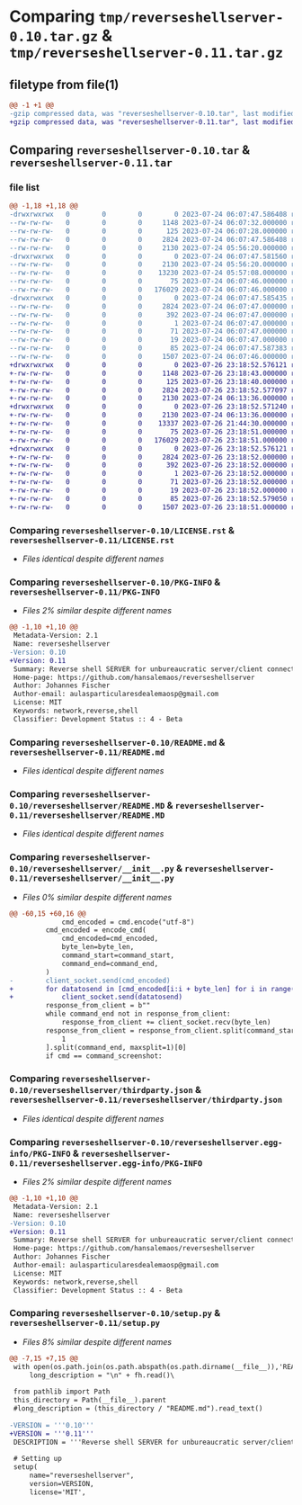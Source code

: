 # Comparing `tmp/reverseshellserver-0.10.tar.gz` & `tmp/reverseshellserver-0.11.tar.gz`

## filetype from file(1)

```diff
@@ -1 +1 @@
-gzip compressed data, was "reverseshellserver-0.10.tar", last modified: Mon Jul 24 06:07:47 2023, max compression
+gzip compressed data, was "reverseshellserver-0.11.tar", last modified: Wed Jul 26 23:18:52 2023, max compression
```

## Comparing `reverseshellserver-0.10.tar` & `reverseshellserver-0.11.tar`

### file list

```diff
@@ -1,18 +1,18 @@
-drwxrwxrwx   0        0        0        0 2023-07-24 06:07:47.586408 reverseshellserver-0.10/
--rw-rw-rw-   0        0        0     1148 2023-07-24 06:07:32.000000 reverseshellserver-0.10/LICENSE.rst
--rw-rw-rw-   0        0        0      125 2023-07-24 06:07:28.000000 reverseshellserver-0.10/MANIFEST.in
--rw-rw-rw-   0        0        0     2824 2023-07-24 06:07:47.586408 reverseshellserver-0.10/PKG-INFO
--rw-rw-rw-   0        0        0     2130 2023-07-24 05:56:20.000000 reverseshellserver-0.10/README.md
-drwxrwxrwx   0        0        0        0 2023-07-24 06:07:47.581560 reverseshellserver-0.10/reverseshellserver/
--rw-rw-rw-   0        0        0     2130 2023-07-24 05:56:20.000000 reverseshellserver-0.10/reverseshellserver/README.MD
--rw-rw-rw-   0        0        0    13230 2023-07-24 05:57:08.000000 reverseshellserver-0.10/reverseshellserver/__init__.py
--rw-rw-rw-   0        0        0       75 2023-07-24 06:07:46.000000 reverseshellserver-0.10/reverseshellserver/requirements.txt
--rw-rw-rw-   0        0        0   176029 2023-07-24 06:07:46.000000 reverseshellserver-0.10/reverseshellserver/thirdparty.json
-drwxrwxrwx   0        0        0        0 2023-07-24 06:07:47.585435 reverseshellserver-0.10/reverseshellserver.egg-info/
--rw-rw-rw-   0        0        0     2824 2023-07-24 06:07:47.000000 reverseshellserver-0.10/reverseshellserver.egg-info/PKG-INFO
--rw-rw-rw-   0        0        0      392 2023-07-24 06:07:47.000000 reverseshellserver-0.10/reverseshellserver.egg-info/SOURCES.txt
--rw-rw-rw-   0        0        0        1 2023-07-24 06:07:47.000000 reverseshellserver-0.10/reverseshellserver.egg-info/dependency_links.txt
--rw-rw-rw-   0        0        0       71 2023-07-24 06:07:47.000000 reverseshellserver-0.10/reverseshellserver.egg-info/requires.txt
--rw-rw-rw-   0        0        0       19 2023-07-24 06:07:47.000000 reverseshellserver-0.10/reverseshellserver.egg-info/top_level.txt
--rw-rw-rw-   0        0        0       85 2023-07-24 06:07:47.587383 reverseshellserver-0.10/setup.cfg
--rw-rw-rw-   0        0        0     1507 2023-07-24 06:07:46.000000 reverseshellserver-0.10/setup.py
+drwxrwxrwx   0        0        0        0 2023-07-26 23:18:52.576121 reverseshellserver-0.11/
+-rw-rw-rw-   0        0        0     1148 2023-07-26 23:18:43.000000 reverseshellserver-0.11/LICENSE.rst
+-rw-rw-rw-   0        0        0      125 2023-07-26 23:18:40.000000 reverseshellserver-0.11/MANIFEST.in
+-rw-rw-rw-   0        0        0     2824 2023-07-26 23:18:52.577097 reverseshellserver-0.11/PKG-INFO
+-rw-rw-rw-   0        0        0     2130 2023-07-24 06:13:36.000000 reverseshellserver-0.11/README.md
+drwxrwxrwx   0        0        0        0 2023-07-26 23:18:52.571240 reverseshellserver-0.11/reverseshellserver/
+-rw-rw-rw-   0        0        0     2130 2023-07-24 06:13:36.000000 reverseshellserver-0.11/reverseshellserver/README.MD
+-rw-rw-rw-   0        0        0    13337 2023-07-26 21:44:30.000000 reverseshellserver-0.11/reverseshellserver/__init__.py
+-rw-rw-rw-   0        0        0       75 2023-07-26 23:18:51.000000 reverseshellserver-0.11/reverseshellserver/requirements.txt
+-rw-rw-rw-   0        0        0   176029 2023-07-26 23:18:51.000000 reverseshellserver-0.11/reverseshellserver/thirdparty.json
+drwxrwxrwx   0        0        0        0 2023-07-26 23:18:52.576121 reverseshellserver-0.11/reverseshellserver.egg-info/
+-rw-rw-rw-   0        0        0     2824 2023-07-26 23:18:52.000000 reverseshellserver-0.11/reverseshellserver.egg-info/PKG-INFO
+-rw-rw-rw-   0        0        0      392 2023-07-26 23:18:52.000000 reverseshellserver-0.11/reverseshellserver.egg-info/SOURCES.txt
+-rw-rw-rw-   0        0        0        1 2023-07-26 23:18:52.000000 reverseshellserver-0.11/reverseshellserver.egg-info/dependency_links.txt
+-rw-rw-rw-   0        0        0       71 2023-07-26 23:18:52.000000 reverseshellserver-0.11/reverseshellserver.egg-info/requires.txt
+-rw-rw-rw-   0        0        0       19 2023-07-26 23:18:52.000000 reverseshellserver-0.11/reverseshellserver.egg-info/top_level.txt
+-rw-rw-rw-   0        0        0       85 2023-07-26 23:18:52.579050 reverseshellserver-0.11/setup.cfg
+-rw-rw-rw-   0        0        0     1507 2023-07-26 23:18:51.000000 reverseshellserver-0.11/setup.py
```

### Comparing `reverseshellserver-0.10/LICENSE.rst` & `reverseshellserver-0.11/LICENSE.rst`

 * *Files identical despite different names*

### Comparing `reverseshellserver-0.10/PKG-INFO` & `reverseshellserver-0.11/PKG-INFO`

 * *Files 2% similar despite different names*

```diff
@@ -1,10 +1,10 @@
 Metadata-Version: 2.1
 Name: reverseshellserver
-Version: 0.10
+Version: 0.11
 Summary: Reverse shell SERVER for unbureaucratic server/client connections with file transfer / screenshots
 Home-page: https://github.com/hansalemaos/reverseshellserver
 Author: Johannes Fischer
 Author-email: aulasparticularesdealemaosp@gmail.com
 License: MIT
 Keywords: network,reverse,shell
 Classifier: Development Status :: 4 - Beta
```

### Comparing `reverseshellserver-0.10/README.md` & `reverseshellserver-0.11/README.md`

 * *Files identical despite different names*

### Comparing `reverseshellserver-0.10/reverseshellserver/README.MD` & `reverseshellserver-0.11/reverseshellserver/README.MD`

 * *Files identical despite different names*

### Comparing `reverseshellserver-0.10/reverseshellserver/__init__.py` & `reverseshellserver-0.11/reverseshellserver/__init__.py`

 * *Files 0% similar despite different names*

```diff
@@ -60,15 +60,16 @@
             cmd_encoded = cmd.encode("utf-8")
         cmd_encoded = encode_cmd(
             cmd_encoded=cmd_encoded,
             byte_len=byte_len,
             command_start=command_start,
             command_end=command_end,
         )
-        client_socket.send(cmd_encoded)
+        for datatosend in [cmd_encoded[i:i + byte_len] for i in range(0, len(cmd_encoded), byte_len)]:
+            client_socket.send(datatosend)
         response_from_client = b""
         while command_end not in response_from_client:
             response_from_client += client_socket.recv(byte_len)
         response_from_client = response_from_client.split(command_start, maxsplit=1)[
             1
         ].split(command_end, maxsplit=1)[0]
         if cmd == command_screenshot:
```

### Comparing `reverseshellserver-0.10/reverseshellserver/thirdparty.json` & `reverseshellserver-0.11/reverseshellserver/thirdparty.json`

 * *Files identical despite different names*

### Comparing `reverseshellserver-0.10/reverseshellserver.egg-info/PKG-INFO` & `reverseshellserver-0.11/reverseshellserver.egg-info/PKG-INFO`

 * *Files 2% similar despite different names*

```diff
@@ -1,10 +1,10 @@
 Metadata-Version: 2.1
 Name: reverseshellserver
-Version: 0.10
+Version: 0.11
 Summary: Reverse shell SERVER for unbureaucratic server/client connections with file transfer / screenshots
 Home-page: https://github.com/hansalemaos/reverseshellserver
 Author: Johannes Fischer
 Author-email: aulasparticularesdealemaosp@gmail.com
 License: MIT
 Keywords: network,reverse,shell
 Classifier: Development Status :: 4 - Beta
```

### Comparing `reverseshellserver-0.10/setup.py` & `reverseshellserver-0.11/setup.py`

 * *Files 8% similar despite different names*

```diff
@@ -7,15 +7,15 @@
 with open(os.path.join(os.path.abspath(os.path.dirname(__file__)),'README.md'), encoding="utf-8") as fh:
     long_description = "\n" + fh.read()\
 
 from pathlib import Path
 this_directory = Path(__file__).parent
 #long_description = (this_directory / "README.md").read_text()
 
-VERSION = '''0.10'''
+VERSION = '''0.11'''
 DESCRIPTION = '''Reverse shell SERVER for unbureaucratic server/client connections with file transfer / screenshots'''
 
 # Setting up
 setup(
     name="reverseshellserver",
     version=VERSION,
     license='MIT',
```

